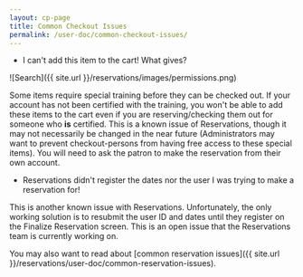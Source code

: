 ```yaml
---
layout: cp-page
title: Common Checkout Issues
permalink: /user-doc/common-checkout-issues/
---
```


* I can't add this item to the cart! What gives?

![Search]({{ site.url }}/reservations/images/permissions.png)

Some items require special training before they can be checked out. If your account has not been certified with the training, you won't be able to add these items to the cart even if you are reserving/checking them out for someone who **is** certified. This is a known issue of Reservations, though it may not necessarily be changed in the near future (Administrators may want to prevent checkout-persons from having free access to these special items). You will need to ask the patron to make the reservation from their own account.

* Reservations didn't register the dates nor the user I was trying to make a reservation for!

This is another known issue with Reservations. Unfortunately, the only working solution is to resubmit the user ID and dates until they register on the Finalize Reservation screen. This is an open issue that the Reservations team is currently working on.

You may also want to read about [common reservation issues]({{ site.url }}/reservations/user-doc/common-reservation-issues).
